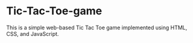 # Tic-Tac-Toe-game

This is a simple web-based Tic Tac Toe game implemented using HTML, CSS, and JavaScript.
